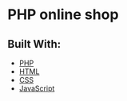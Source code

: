 # PHP online shop
## Built With:
+ [PHP](https://www.php.net/)
+ [HTML](https://www.w3.org/html/)
+ [CSS](https://www.w3.org/Style/CSS/)
+ [JavaScript](https://www.javascript.com/)
